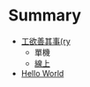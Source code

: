 # Summary

* [工欲善其事(ry](README.md)
   * 單機
   * [線上](xian_shang.md)
* [Hello World](hello_world.md)

